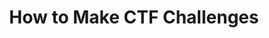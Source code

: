 ---
credit:
- Faisal Khalid
- Thomas Quig
featured: false
location: Discord
recording: ''
slides: making_challenges.pdf
tags:
- misc
- involvement
- challenge development
time_close: ''
time_start: 2021-04-22T18:00:00.000000-06:00
title: How to Make CTF Challenges
week_number: 12
---